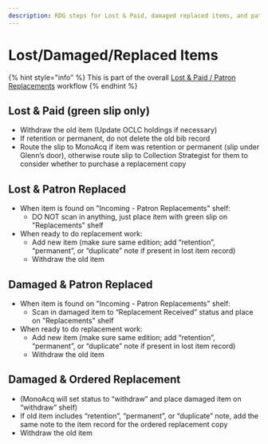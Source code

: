 ```yaml
---
description: RDG steps for Lost & Paid, damaged replaced items, and patron replacements.
---
```


# Lost/Damaged/Replaced Items

{% hint style="info" %}
This is part of the overall [Lost & Paid / Patron Replacements](../../reference/workflow-overviews/lost-and-paid-patron-replacements-overview.md) workflow
{% endhint %}

## Lost & Paid (green slip only) <a href="#docs-internal-guid-b268bcef-7fff-e4c5-dddc-b58224ee7448" id="docs-internal-guid-b268bcef-7fff-e4c5-dddc-b58224ee7448"></a>

* Withdraw the old item (Update OCLC holdings if necessary)
* If retention or permanent, do not delete the old bib record
* Route the slip to MonoAcq if item was retention or permanent (slip under Glenn’s door), otherwise route slip to Collection Strategist for them to consider whether to purchase a replacement copy

## Lost & Patron Replaced

* When item is found on "Incoming - Patron Replacements" shelf:
  * DO NOT scan in anything, just place item with green slip on "Replacements" shelf
* When ready to do replacement work:
  * Add new item (make sure same edition; add “retention”, “permanent”, or “duplicate” note if present in lost item record)
  * Withdraw the old item

## Damaged & Patron Replaced

* When item is found on "Incoming - Patron Replacements" shelf:
  * Scan in damaged item to “Replacement Received” status and place on "Replacements" shelf
* When ready to do replacement work:
  * Add new item (make sure same edition; add “retention”, “permanent”, or “duplicate” note if present in lost item record)
  * Withdraw the old item

## Damaged & Ordered Replacement

* (MonoAcq will set status to “withdraw” and place damaged item on “withdraw” shelf)
* If old item includes “retention”, “permanent”, or “duplicate” note, add the same note to the item record for the ordered replacement copy
* Withdraw the old item
